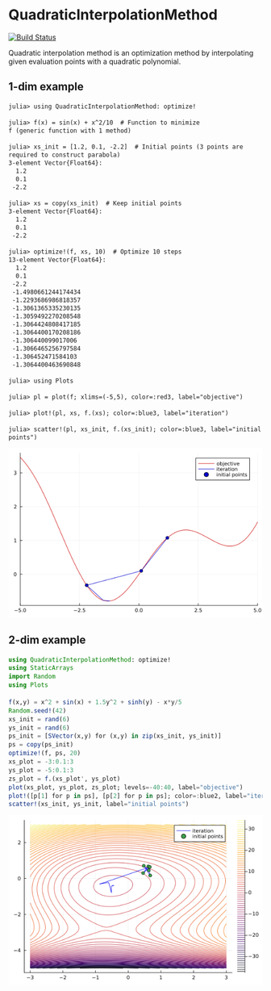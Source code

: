 # QuadraticInterpolationMethod

[![Build Status](https://github.com/hyrodium/QuadraticInterpolationMethod.jl/actions/workflows/CI.yml/badge.svg?branch=main)](https://github.com/hyrodium/QuadraticInterpolationMethod.jl/actions/workflows/CI.yml?query=branch%3Amain)

Quadratic interpolation method is an optimization method by interpolating given evaluation points with a quadratic polynomial.

## 1-dim example
```julia-repl
julia> using QuadraticInterpolationMethod: optimize!

julia> f(x) = sin(x) + x^2/10  # Function to minimize
f (generic function with 1 method)

julia> xs_init = [1.2, 0.1, -2.2]  # Initial points (3 points are required to construct parabola)
3-element Vector{Float64}:
  1.2
  0.1
 -2.2

julia> xs = copy(xs_init)  # Keep initial points
3-element Vector{Float64}:
  1.2
  0.1
 -2.2

julia> optimize!(f, xs, 10)  # Optimize 10 steps
13-element Vector{Float64}:
  1.2
  0.1
 -2.2
 -1.4980661244174434
 -1.2293686986818357
 -1.3061365335230135
 -1.3059492270208548
 -1.3064424808417185
 -1.3064400170208186
 -1.306440099017006
 -1.3066465256797584
 -1.306452471584103
 -1.3064400463690848

julia> using Plots

julia> pl = plot(f; xlims=(-5,5), color=:red3, label="objective")

julia> plot!(pl, xs, f.(xs); color=:blue3, label="iteration")

julia> scatter!(pl, xs_init, f.(xs_init); color=:blue3, label="initial points")
```

![](docs/src/img/1-dim.png)

## 2-dim example

```julia
using QuadraticInterpolationMethod: optimize!
using StaticArrays
import Random
using Plots

f(x,y) = x^2 + sin(x) + 1.5y^2 + sinh(y) - x*y/5
Random.seed!(42)
xs_init = rand(6)
ys_init = rand(6)
ps_init = [SVector(x,y) for (x,y) in zip(xs_init, ys_init)]
ps = copy(ps_init)
optimize!(f, ps, 20)
xs_plot = -3:0.1:3
ys_plot = -5:0.1:3
zs_plot = f.(xs_plot', ys_plot)
plot(xs_plot, ys_plot, zs_plot; levels=-40:40, label="objective")
plot!([p[1] for p in ps], [p[2] for p in ps]; color=:blue2, label="iteration")
scatter!(xs_init, ys_init, label="initial points")
```

![](docs/src/img/2-dim.png)
